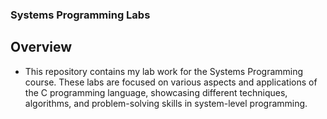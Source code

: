 ### Systems Programming Labs
## Overview
* This repository contains my lab work for the Systems Programming course. These labs are focused on various aspects and applications of the C programming language, showcasing different techniques, algorithms, and problem-solving skills in system-level programming.
